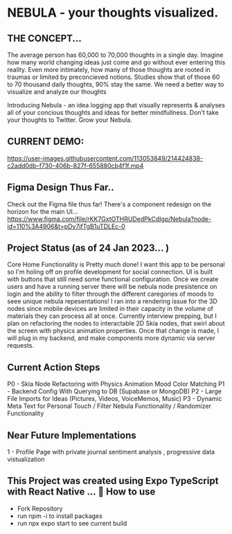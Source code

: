 # NEBULA - your thoughts visualized.

## THE CONCEPT...

The average person has 60,000 to 70,000 thoughts in a single day. Imagine how many world changing ideas just come and go without ever entering this reality. Even more intimately, how many of those thoughts are rooted in traumas or limited by preconcieved notions. Studies show that of those 60 to 70 thousand daily thoughts, 90%  stay the same. We need a better way to visualize and analyze our thoughts 

Introducing Nebula - an idea logging app that visually represents & analyses all of your concious thoughts and ideas for better mindfullness. Don’t take your thoughts to Twitter. Grow your Nebula.  

## CURRENT DEMO:

https://user-images.githubusercontent.com/113053849/214424838-c2add0db-f730-406b-827f-655880cb4f1f.mp4

## Figma Design Thus Far.. 

Check out the Figma file thus far! There's a component redesign on the horizon for the main UI...
https://www.figma.com/file/rKK7GxtOTHRUDedPkCdlgp/Nebula?node-id=110%3A4906&t=pDy7ifTgB1uTDLEc-0

## Project Status (as of 24 Jan 2023... )

Core Home Functionality is Pretty much done! I want this app to be personal so I'm holing off on profile development for social connection. UI is built with buttons that still need some functional configuration. Once we create users and have a running server there will be nebula node presistence on login and the ability to filter through the different caregories of moods to seee unique nebula repesentations! I ran into a rendering issue for the 3D nodes since mobile devices are limited in their capacity in the volume of materials they can process all at once. Currently interview prepping, but I plan on refactoring the nodes to interactable 2D Skia nodes, that swirl about the screen with physics animation properties. Once that change is made, I will plug in my backend, and make components more dynamic via server requests.

## Current Action Steps

P0 - Skia Node Refactoring with Physics Animation Mood Color Matching
P1 - Backend Config With Querying to DB (Supabase or MongoDB)
P2 - Large File Imports for Ideas (Pictures, Videos, VoiceMemos, Music)
P3 - Dynamic Meta Text for Personal Touch / Filter Nebula Functionality / Randomizer Functionality

## Near Future Implementations

1 - Profile Page with private journal sentiment analysis , progressive data vistualization

## This Project was created using Expo TypeScript with React Native ... 🚀 How to use

- Fork Repository 
- run npm -i to install packages 
- run npx expo start to see current build


